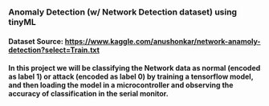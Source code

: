 ### Anomaly Detection (w/ Network Detection dataset) using tinyML

#### Dataset Source: https://www.kaggle.com/anushonkar/network-anamoly-detection?select=Train.txt

#### In this project we will be classifying the Network data as normal (encoded as label 1) or attack (encoded as label 0) by training a tensorflow model, and then loading the model in a microcontroller and observing the accuracy of classification in the serial monitor. 

